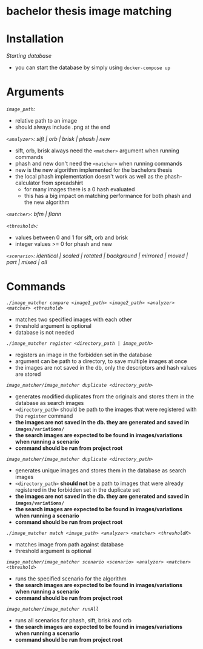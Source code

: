 # bachelor thesis image matching

# Installation

*Starting database*

- you can start the database by simply using `docker-compose up`

# Arguments
*`image_path`:*
- relative path to an image
- should always include .png at the end

*`<analyzer>`: sift | orb | brisk | phash | new*

- sift, orb, brisk always need the `<matcher>` argument when running commands
- phash and new don't need the `<matcher>` when running commands
- new is the new algorithm implemented for the bachelors thesis
- the local phash implementation doesn't work as well as the phash-calculator from spreadshirt
  - for many images there is a 0 hash evaluated 
  - this has a big impact on matching performance for both phash and the new algorithm

*`<matcher>`: bfm | flann*

*`<threshold>`:*
- values between 0 and 1 for sift, orb and brisk
- integer values >= 0 for phash and new

*`<scenario>`: identical | scaled | rotated | background | mirrored | moved | part | mixed | all*

# Commands
*`./image_matcher compare <image1_path> <image2_path> <analyzer> <matcher> <threshold>`*
- matches two specified images with each other
- threshold argument is optional
- database is not needed

*`./image_matcher register <directory_path | image_path>`*
- registers an image in the forbidden set in the database
- argument can be path to a directory, to save multiple images at once
- the images are not saved in the db, only the descriptors and hash values are stored

*`image_matcher/image_matcher duplicate <directory_path>`*
- generates modified duplicates from the originals and stores them in the database as search images
- `<directory_path>` should be path to the images that were registered with the `register` command
- **the images are not saved in the db. they are generated and saved in `images/variations/`**
- **the search images are expected to be found in images/variations when running a scenario**
- **command should be run from project root**

*`image_matcher/image_matcher duplicate <directory_path>`*
- generates unique images and stores them in the database as search images
- `<directory_path>` **should not** be a path to images that were already registered in the forbidden set in the 
  duplicate set
- **the images are not saved in the db. they are generated and saved in `images/variations/`**
- **the search images are expected to be found in images/variations when running a scenario**
- **command should be run from project root**

*`./image_matcher match <image_path> <analyzer> <matcher> <thresholdK>`*
- matches image from path against database
- threshold argument is optional

*`image_matcher/image_matcher scenario <scenario> <analyzer> <matcher> <threshold>`*
- runs the specified scenario for the algorithm
- **the search images are expected to be found in images/variations when running a scenario**
- **command should be run from project root**

*`image_matcher/image_matcher runAll`*
- runs all scenarios for phash, sift, brisk and orb
- **the search images are expected to be found in images/variations when running a scenario**
- **command should be run from project root**